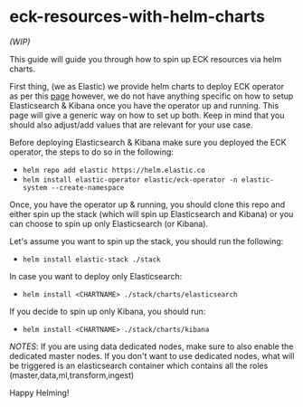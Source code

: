 # eck-resources-with-helm-charts
_(WIP)_

This guide will guide you through how to spin up ECK resources via helm charts.

First thing, (we as Elastic) we provide helm charts to deploy ECK operator as per this [page](https://github.com/elastic/cloud-on-k8s/tree/master/deploy) however, we do not have anything specific on how to setup Elasticsearch & Kibana once you have the operator up and running. This page will give a generic way on how to set up both. Keep in mind that you should also adjust/add values that are relevant for your use case. 

Before deploying Elasticsearch & Kibana make sure you deployed the ECK operator, the steps to do so in the following:
- `helm repo add elastic https://helm.elastic.co`
- `helm install elastic-operator elastic/eck-operator -n elastic-system --create-namespace`

Once, you have the operator up & running, you should clone this repo and either spin up the stack (which will spin up Elasticsearch and Kibana) or you can choose to spin up only Elasticsearch (or Kibana).

Let's assume you want to spin up the stack, you should run the following:
- `helm install elastic-stack ./stack`

In case you want to deploy only Elasticsearch:
- `helm install <CHARTNAME> ./stack/charts/elasticsearch`

If you decide to spin up only Kibana, you should run:
- `helm install <CHARTNAME> ./stack/charts/kibana`

_NOTES_: If you are using data dedicated nodes, make sure to also enable the dedicated master nodes.
If you don't want to use dedicated nodes, what will be triggered is an elasticsearch container which contains all the roles (master,data,ml,transform,ingest)

Happy Helming!
